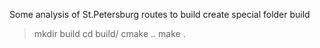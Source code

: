 Some analysis of St.Petersburg routes
to build create special folder build
> mkdir build
> cd build/
> cmake ..
> make .
